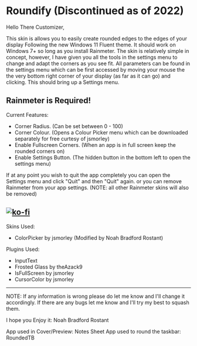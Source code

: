 # Roundify (Discontinued as of 2022)

Hello There Customizer,

This skin is allows you to easily create rounded edges to the edges of your display Following the new Windows 11 Fluent theme. It should work on Windows 7+ so long as you install Rainmeter.
The skin is relatively simple in concept, however, I have given you all the tools in the settings menu to change and adapt the corners as you see fit.
All parameters can be found in the settings menu which can be first accessed by moving your mouse the the very bottom right corner of your display (as far as it can go) and clicking. This should bring up a Settings menu.

Rainmeter is Required!
-----------------------------------------------------------------------------------------------------------------

Current Features:
- Corner Radius. (Can be set between 0 - 100)
- Corner Colour. (Opens a Colour Picker menu which can be downloaded separately for free curtesy of jsmorley)
- Enable Fullscreen Corners. (When an app is in full screen keep the rounded corners on)
- Enable Settings Button. (The hidden button in the bottom left to open the settings menu)

If at any point you wish to quit the app completely you can open the Settings menu and click "Quit" and then "Quit" again.
or you can remove Rainmeter from your app settings. (NOTE: all other Rainmeter skins will also be removed)

[![ko-fi](https://ko-fi.com/img/githubbutton_sm.svg)](https://ko-fi.com/P5P5696XP)
-----------------------------------------------------------------------------------------------------------------

Skins Used:
- ColorPicker by jsmorley (Modified by Noah Bradford Rostant)

Plugins Used:
- InputText
- Frosted Glass by theAzack9
- IsFullScreen by jsmorley
- CursorColor by jsmorley
-----------------------------------------------------------------------------------------------------------------


NOTE: If any information is wrong please do let me know and I'll change it accordingly. If there are any bugs let me know and I'll try my best to squash them.

I hope you Enjoy it: Noah Bradford Rostant

App used in Cover/Preview: Notes Sheet
App used to round the taskbar: RoundedTB
